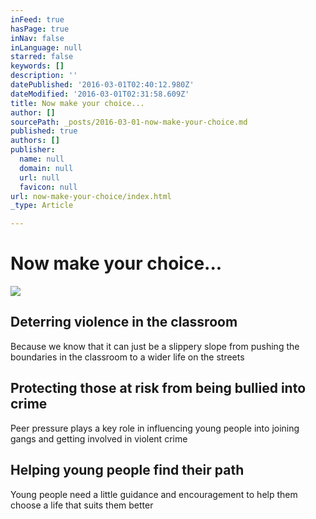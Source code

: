 ```yaml
---
inFeed: true
hasPage: true
inNav: false
inLanguage: null
starred: false
keywords: []
description: ''
datePublished: '2016-03-01T02:40:12.980Z'
dateModified: '2016-03-01T02:31:58.609Z'
title: Now make your choice...
author: []
sourcePath: _posts/2016-03-01-now-make-your-choice.md
published: true
authors: []
publisher:
  name: null
  domain: null
  url: null
  favicon: null
url: now-make-your-choice/index.html
_type: Article

---
```

# Now make your choice...
![](https://the-grid-user-content.s3-us-west-2.amazonaws.com/a0a07746-0a11-4415-8b67-6889c96be2fe.png)

## Deterring violence in the classroom

Because we know that it can just be a slippery slope from pushing the boundaries in the classroom to a wider life on the streets

## Protecting those at risk from being bullied into crime

Peer pressure plays a key role in influencing young people into joining gangs and getting involved in violent crime

## Helping young people find their path

Young people need a little guidance and encouragement to help them choose a life that suits them better